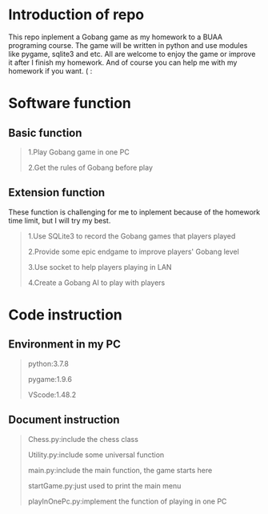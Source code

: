 # Introduction of repo
This repo inplement a Gobang game as my homework to a BUAA programing course. The game will be written in python and use modules like pygame, sqlite3 and etc. All are welcome to enjoy the game or improve it after I finish my homework. And of course you can help me with my homework if you want. ( :

# Software function

## Basic function

> 1.Play Gobang game in one PC
>
> 2.Get the rules of Gobang before play

## Extension function

These function is challenging for me to inplement because of the homework time limit, but I will try my best.

> 1.Use SQLite3 to record the Gobang games that players played
>
> 2.Provide some epic endgame to improve players' Gobang level 
>
> 3.Use socket to help players playing in LAN
>
> 4.Create a Gobang AI to play with players

# Code instruction

## Environment in my PC

> python:3.7.8
>
> pygame:1.9.6
>
> VScode:1.48.2

## Document instruction

>Chess.py:include the chess class
>
>Utility.py:include some universal function
>
>main.py:include the main function, the game starts here
>
>startGame.py:just used to print the main menu
>
>playInOnePc.py:implement the function of playing in one PC